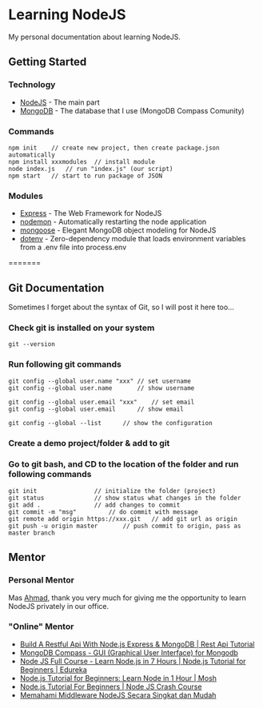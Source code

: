 # Learning NodeJS

My personal documentation about learning NodeJS.

## Getting Started

### Technology

- [NodeJS](https://nodejs.org/en/) - The main part
- [MongoDB](https://www.mongodb.com/) - The database that I use (MongoDB Compass Comunity)

### Commands

```
npm init    // create new project, then create package.json automatically
npm install xxxmodules  // install module
node index.js   // run "index.js" (our script)
npm start   // start to run package of JSON
```

### Modules

- [Express](https://expressjs.com/) - The Web Framework for NodeJS
- [nodemon](https://www.npmjs.com/package/nodemon) - Automatically restarting the node application
- [mongoose](https://mongoosejs.com/) - Elegant MongoDB object modeling for NodeJS
- [dotenv](https://www.npmjs.com/package/dotenv) - Zero-dependency module that loads environment variables from a .env file into process.env

=======

## Git Documentation

Sometimes I forget about the syntax of Git, so I will post it here too...

### Check git is installed on your system

```
git --version
```

### Run following git commands

```
git config --global user.name "xxx"	// set username
git config --global user.name		// show username

git config --global user.email "xxx"	// set email
git config --global user.email		// show email

git config --global --list		// show the configuration
```

### Create a demo project/folder & add to git

### Go to git bash, and CD to the location of the folder and run following commands

```
git init				// initialize the folder (project)
git status				// show status what changes in the folder
git add .				// add changes to commit
git commit -m "msg"			// do commit with message
git remote add origin https://xxx.git 	// add git url as origin
git push -u origin master		// push commit to origin, pass as master branch
```

## Mentor

### Personal Mentor

Mas [Ahmad](https://github.com/198cad), thank you very much for giving me the opportunity to learn NodeJS privately in our office.

### "Online" Mentor

- [Build A Restful Api With Node.js Express & MongoDB | Rest Api Tutorial](https://youtu.be/vjf774RKrLc)
- [MongoDB Compass - GUI (Graphical User Interface) for Mongodb](https://youtu.be/OuXMFV49138)
- [Node JS Full Course - Learn Node.js in 7 Hours | Node.js Tutorial for Beginners | Edureka](https://youtu.be/JnvKXcSI7yk)
- [Node.js Tutorial for Beginners: Learn Node in 1 Hour | Mosh](https://youtu.be/TlB_eWDSMt4)
- [Node.js Tutorial For Beginners | Node JS Crash Course](https://youtu.be/zQRrXTSkvfw)
- [Memahami Middleware NodeJS Secara Singkat dan Mudah](https://medium.com/easyread/memahami-middleware-nodejs-secara-singkat-dan-mudah-di-pahami-c34e4e087e88)

